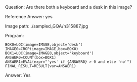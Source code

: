 Question: Are there both a keyboard and a desk in this image?

Reference Answer: yes

Image path: ./sampled_GQA/n315887.jpg

Program:

```
BOX0=LOC(image=IMAGE,object='desk')
IMAGE0=CROP(image=IMAGE,box=BOX0)
BOX1=LOC(image=IMAGE0,object='keyboard')
ANSWER0=COUNT(box=BOX1)
ANSWER1=EVAL(expr="'yes' if {ANSWER0} > 0 and else 'no'")
FINAL_RESULT=RESULT(var=ANSWER1)
```
Answer: Yes

